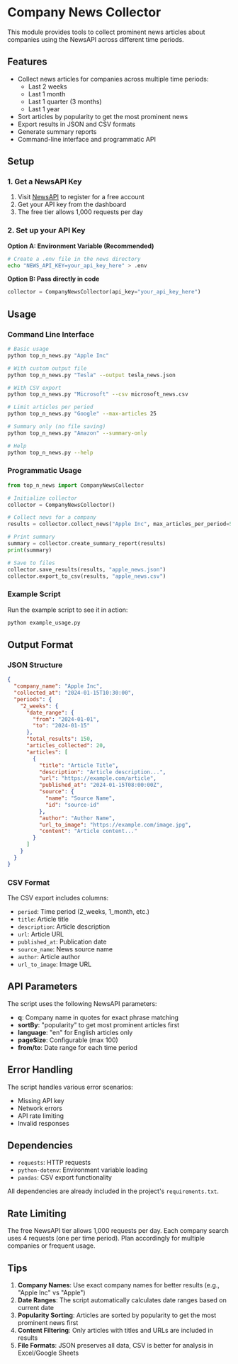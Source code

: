 # Company News Collector

This module provides tools to collect prominent news articles about companies using the NewsAPI across different time periods.

## Features

- Collect news articles for companies across multiple time periods:
  - Last 2 weeks
  - Last 1 month
  - Last 1 quarter (3 months)
  - Last 1 year
- Sort articles by popularity to get the most prominent news
- Export results in JSON and CSV formats
- Generate summary reports
- Command-line interface and programmatic API

## Setup

### 1. Get a NewsAPI Key

1. Visit [NewsAPI](https://newsapi.org/register) to register for a free account
2. Get your API key from the dashboard
3. The free tier allows 1,000 requests per day

### 2. Set up your API Key

**Option A: Environment Variable (Recommended)**
```bash
# Create a .env file in the news directory
echo "NEWS_API_KEY=your_api_key_here" > .env
```

**Option B: Pass directly in code**
```python
collector = CompanyNewsCollector(api_key="your_api_key_here")
```

## Usage

### Command Line Interface

```bash
# Basic usage
python top_n_news.py "Apple Inc"

# With custom output file
python top_n_news.py "Tesla" --output tesla_news.json

# With CSV export
python top_n_news.py "Microsoft" --csv microsoft_news.csv

# Limit articles per period
python top_n_news.py "Google" --max-articles 25

# Summary only (no file saving)
python top_n_news.py "Amazon" --summary-only

# Help
python top_n_news.py --help
```

### Programmatic Usage

```python
from top_n_news import CompanyNewsCollector

# Initialize collector
collector = CompanyNewsCollector()

# Collect news for a company
results = collector.collect_news("Apple Inc", max_articles_per_period=50)

# Print summary
summary = collector.create_summary_report(results)
print(summary)

# Save to files
collector.save_results(results, "apple_news.json")
collector.export_to_csv(results, "apple_news.csv")
```

### Example Script

Run the example script to see it in action:
```bash
python example_usage.py
```

## Output Format

### JSON Structure
```json
{
  "company_name": "Apple Inc",
  "collected_at": "2024-01-15T10:30:00",
  "periods": {
    "2_weeks": {
      "date_range": {
        "from": "2024-01-01",
        "to": "2024-01-15"
      },
      "total_results": 150,
      "articles_collected": 20,
      "articles": [
        {
          "title": "Article Title",
          "description": "Article description...",
          "url": "https://example.com/article",
          "published_at": "2024-01-15T08:00:00Z",
          "source": {
            "name": "Source Name",
            "id": "source-id"
          },
          "author": "Author Name",
          "url_to_image": "https://example.com/image.jpg",
          "content": "Article content..."
        }
      ]
    }
  }
}
```

### CSV Format
The CSV export includes columns:
- `period`: Time period (2_weeks, 1_month, etc.)
- `title`: Article title
- `description`: Article description
- `url`: Article URL
- `published_at`: Publication date
- `source_name`: News source name
- `author`: Article author
- `url_to_image`: Image URL

## API Parameters

The script uses the following NewsAPI parameters:
- **q**: Company name in quotes for exact phrase matching
- **sortBy**: "popularity" to get most prominent articles first
- **language**: "en" for English articles only
- **pageSize**: Configurable (max 100)
- **from/to**: Date range for each time period

## Error Handling

The script handles various error scenarios:
- Missing API key
- Network errors
- API rate limiting
- Invalid responses

## Dependencies

- `requests`: HTTP requests
- `python-dotenv`: Environment variable loading
- `pandas`: CSV export functionality

All dependencies are already included in the project's `requirements.txt`.

## Rate Limiting

The free NewsAPI tier allows 1,000 requests per day. Each company search uses 4 requests (one per time period). Plan accordingly for multiple companies or frequent usage.

## Tips

1. **Company Names**: Use exact company names for better results (e.g., "Apple Inc" vs "Apple")
2. **Date Ranges**: The script automatically calculates date ranges based on current date
3. **Popularity Sorting**: Articles are sorted by popularity to get the most prominent news first
4. **Content Filtering**: Only articles with titles and URLs are included in results
5. **File Formats**: JSON preserves all data, CSV is better for analysis in Excel/Google Sheets
